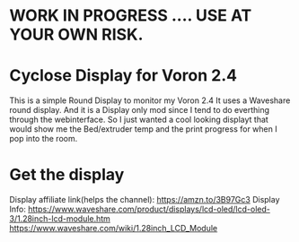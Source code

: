 # WORK IN PROGRESS .... USE AT YOUR OWN RISK.

# Cyclose Display for Voron 2.4

This is a simple Round Display to monitor my Voron 2.4
It uses a Waveshare round display. And it is a Display only mod since I tend to do everthing through the webinterface.  So I just wanted a cool looking displayt that would show me the Bed/extruder temp and the print progress for when I pop into the room.

# Get the display

Display affiliate link(helps the channel): https://amzn.to/3B97Gc3
Display Info: https://www.waveshare.com/product/displays/lcd-oled/lcd-oled-3/1.28inch-lcd-module.htm https://www.waveshare.com/wiki/1.28inch_LCD_Module
